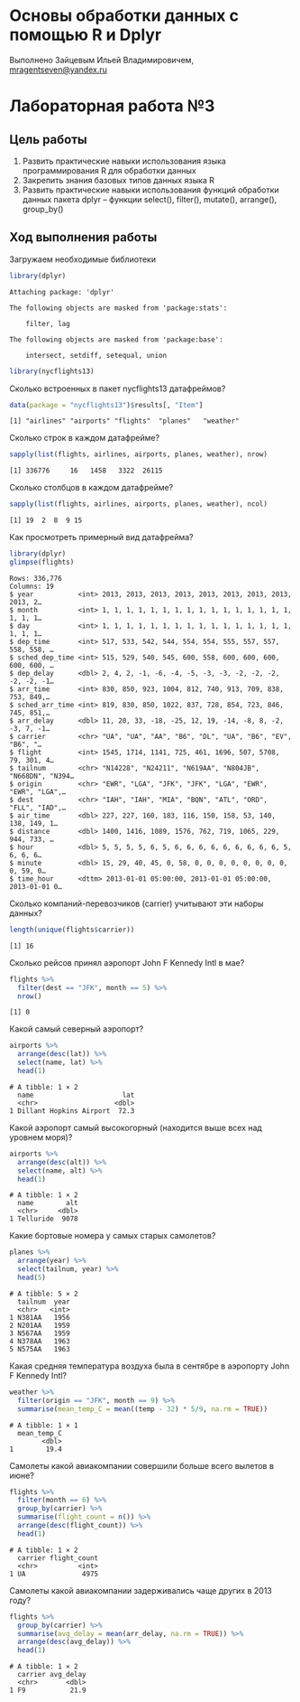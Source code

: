 # Основы обработки данных с помощью R и Dplyr
Выполнено Зайцевым Ильей Владимировичем, mragentseven@yandex.ru

# Лабораторная работа №3

## Цель работы

1.  Развить практические навыки использования языка программирования R
    для обработки данных
2.  Закрепить знания базовых типов данных языка R
3.  Развить практические навыки использования функций обработки данных
    пакета dplyr – функции select(), filter(), mutate(), arrange(),
    group_by()

## Ход выполнения работы

Загружаем необходимые библиотеки

``` r
library(dplyr)
```


    Attaching package: 'dplyr'

    The following objects are masked from 'package:stats':

        filter, lag

    The following objects are masked from 'package:base':

        intersect, setdiff, setequal, union

``` r
library(nycflights13)
```

Сколько встроенных в пакет nycflights13 датафреймов?

``` r
data(package = "nycflights13")$results[, "Item"]
```

    [1] "airlines" "airports" "flights"  "planes"   "weather" 

Сколько строк в каждом датафрейме?

``` r
sapply(list(flights, airlines, airports, planes, weather), nrow)
```

    [1] 336776     16   1458   3322  26115

Сколько столбцов в каждом датафрейме?

``` r
sapply(list(flights, airlines, airports, planes, weather), ncol)
```

    [1] 19  2  8  9 15

Как просмотреть примерный вид датафрейма?

``` r
library(dplyr)
glimpse(flights)
```

    Rows: 336,776
    Columns: 19
    $ year           <int> 2013, 2013, 2013, 2013, 2013, 2013, 2013, 2013, 2013, 2…
    $ month          <int> 1, 1, 1, 1, 1, 1, 1, 1, 1, 1, 1, 1, 1, 1, 1, 1, 1, 1, 1…
    $ day            <int> 1, 1, 1, 1, 1, 1, 1, 1, 1, 1, 1, 1, 1, 1, 1, 1, 1, 1, 1…
    $ dep_time       <int> 517, 533, 542, 544, 554, 554, 555, 557, 557, 558, 558, …
    $ sched_dep_time <int> 515, 529, 540, 545, 600, 558, 600, 600, 600, 600, 600, …
    $ dep_delay      <dbl> 2, 4, 2, -1, -6, -4, -5, -3, -3, -2, -2, -2, -2, -2, -1…
    $ arr_time       <int> 830, 850, 923, 1004, 812, 740, 913, 709, 838, 753, 849,…
    $ sched_arr_time <int> 819, 830, 850, 1022, 837, 728, 854, 723, 846, 745, 851,…
    $ arr_delay      <dbl> 11, 20, 33, -18, -25, 12, 19, -14, -8, 8, -2, -3, 7, -1…
    $ carrier        <chr> "UA", "UA", "AA", "B6", "DL", "UA", "B6", "EV", "B6", "…
    $ flight         <int> 1545, 1714, 1141, 725, 461, 1696, 507, 5708, 79, 301, 4…
    $ tailnum        <chr> "N14228", "N24211", "N619AA", "N804JB", "N668DN", "N394…
    $ origin         <chr> "EWR", "LGA", "JFK", "JFK", "LGA", "EWR", "EWR", "LGA",…
    $ dest           <chr> "IAH", "IAH", "MIA", "BQN", "ATL", "ORD", "FLL", "IAD",…
    $ air_time       <dbl> 227, 227, 160, 183, 116, 150, 158, 53, 140, 138, 149, 1…
    $ distance       <dbl> 1400, 1416, 1089, 1576, 762, 719, 1065, 229, 944, 733, …
    $ hour           <dbl> 5, 5, 5, 5, 6, 5, 6, 6, 6, 6, 6, 6, 6, 6, 6, 5, 6, 6, 6…
    $ minute         <dbl> 15, 29, 40, 45, 0, 58, 0, 0, 0, 0, 0, 0, 0, 0, 0, 59, 0…
    $ time_hour      <dttm> 2013-01-01 05:00:00, 2013-01-01 05:00:00, 2013-01-01 0…

Сколько компаний-перевозчиков (carrier) учитывают эти наборы данных?

``` r
length(unique(flights$carrier))
```

    [1] 16

Сколько рейсов принял аэропорт John F Kennedy Intl в мае?

``` r
flights %>%
  filter(dest == "JFK", month == 5) %>%
  nrow()
```

    [1] 0

Какой самый северный аэропорт?

``` r
airports %>%
  arrange(desc(lat)) %>%
  select(name, lat) %>%
  head(1)
```

    # A tibble: 1 × 2
      name                      lat
      <chr>                   <dbl>
    1 Dillant Hopkins Airport  72.3

Какой аэропорт самый высокогорный (находится выше всех над уровнем
моря)?

``` r
airports %>%
  arrange(desc(alt)) %>%
  select(name, alt) %>%
  head(1)
```

    # A tibble: 1 × 2
      name        alt
      <chr>     <dbl>
    1 Telluride  9078

Какие бортовые номера у самых старых самолетов?

``` r
planes %>%
  arrange(year) %>%
  select(tailnum, year) %>%
  head(5)
```

    # A tibble: 5 × 2
      tailnum  year
      <chr>   <int>
    1 N381AA   1956
    2 N201AA   1959
    3 N567AA   1959
    4 N378AA   1963
    5 N575AA   1963

Какая средняя температура воздуха была в сентябре в аэропорту John F
Kennedy Intl?

``` r
weather %>%
  filter(origin == "JFK", month == 9) %>%
  summarise(mean_temp_C = mean((temp - 32) * 5/9, na.rm = TRUE))
```

    # A tibble: 1 × 1
      mean_temp_C
            <dbl>
    1        19.4

Самолеты какой авиакомпании совершили больше всего вылетов в июне?

``` r
flights %>%
  filter(month == 6) %>%
  group_by(carrier) %>%
  summarise(flight_count = n()) %>%
  arrange(desc(flight_count)) %>%
  head(1)
```

    # A tibble: 1 × 2
      carrier flight_count
      <chr>          <int>
    1 UA              4975

Самолеты какой авиакомпании задерживались чаще других в 2013 году?

``` r
flights %>%
  group_by(carrier) %>%
  summarise(avg_delay = mean(arr_delay, na.rm = TRUE)) %>%
  arrange(desc(avg_delay)) %>%
  head(1)
```

    # A tibble: 1 × 2
      carrier avg_delay
      <chr>       <dbl>
    1 F9           21.9
